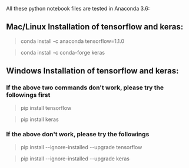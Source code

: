 All these python notebook files are tested in Anaconda 3.6:

 ## Mac/Linux Installation of tensorflow and keras:
 > conda install -c anaconda tensorflow=1.1.0
 
 > conda install -c conda-forge keras
 
 ## Windows Installation of tensorflow and keras:
 ### If the above two commands don't work, please try the followings first
 > pip install tensorflow
 
 > pip install keras
 
 ### If the above don't work, please try the followings
 
 > pip install --ignore-installed --upgrade tensorflow 
 
 > pip install --ignore-installed --upgrade keras
 
